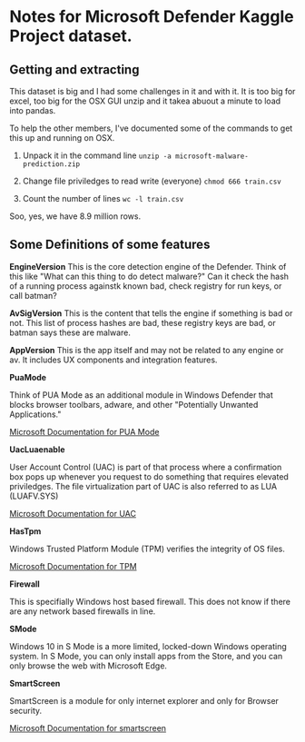 # Notes for Microsoft Defender Kaggle Project dataset.

## Getting and extracting

This dataset is big and I had some challenges in it and with it. It is too big for excel, too big for the OSX GUI unzip and it takea abuout a minute to load into pandas.

To help the other members, I've documented some of the commands to get this up and running on OSX.

1. Unpack it in the command line
`unzip -a microsoft-malware-prediction.zip`

1. Change file priviledges to read write (everyone)
`chmod 666 train.csv`

1. Count the number of lines
`wc -l train.csv`

Soo, yes, we have 8.9 million rows.

## Some Definitions of some features

__EngineVersion__
This is the core detection engine of the Defender. Think of this like "What can this thing to do detect malware?" Can it check the hash of a running process againstk known bad, check registry for run keys, or call batman?

__AvSigVersion__
This is the content that tells the engine if something is bad or not. This list of process hashes are bad, these registry keys are bad, or batman says these are malware. 

__AppVersion__
This is the app itself and may not be related to any engine or av. It includes UX components and integration features.

__PuaMode__

Think of PUA Mode as an additional module in Windows Defender that blocks browser toolbars, adware, and other "Potentially Unwanted Applications."

[Microsoft Documentation for PUA Mode](https://docs.microsoft.com/en-us/windows/security/threat-protection/windows-defender-antivirus/detect-block-potentially-unwanted-apps-windows-defender-antivirus)

__UacLuaenable__

User Account Control (UAC) is part of that process where a confirmation box pops up whenever you request to do something that requires elevated priviledges. The file virtualization part of UAC is also referred to as LUA (LUAFV.SYS)

[Microsoft Documentation for UAC](https://docs.microsoft.com/en-us/windows/win32/uxguide/winenv-uac)

__HasTpm__

Windows Trusted Platform Module (TPM) verifies the integrity of OS files.

[Microsoft Documentation for TPM](https://docs.microsoft.com/en-us/windows/security/information-protection/tpm/how-windows-uses-the-tpm)

__Firewall__

This is specifially Windows host based firewall. This does not know if there are any network based firewalls in line.


__SMode__

Windows 10 in S Mode is a more limited, locked-down Windows operating system. In S Mode, you can only install apps from the Store, and you can only browse the web with Microsoft Edge.

__SmartScreen__

SmartScreen is a module for only internet explorer and only for Browser security.

[Microsoft Documentation for smartscreen](https://support.microsoft.com/en-us/help/17443/windows-internet-explorer-smartscreen-filter-faq)
